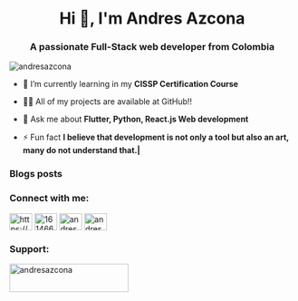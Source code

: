 <h1 align="center">Hi 👋, I'm Andres Azcona</h1>
<h3 align="center">A passionate Full-Stack web developer from Colombia</h3>

<p align="left"> <img src="https://komarev.com/ghpvc/?username=andresazcona&label=Profile%20views&color=0e75b6&style=flat" alt="andresazcona" /> </p>




- 🌱 I’m currently learning in my **CISSP Certification Course**

- 👨‍💻 All of my projects are available at GitHub!!

- 💬 Ask me about **Flutter, Python, React.js Web development**

- ⚡ Fun fact **I believe that development is not only a tool but also an art, many do not understand that.|**

### Blogs posts
<!-- BLOG-POST-LIST:START -->
<!-- BLOG-POST-LIST:END -->

<h3 align="left">Connect with me:</h3>
<p align="left">
<a href="https://linkedin.com/in/https://www.linkedin.com/in/andr%c3%a9s-azcona-86147614b/" target="blank"><img align="center" src="https://raw.githubusercontent.com/rahuldkjain/github-profile-readme-generator/master/src/images/icons/Social/linked-in-alt.svg" alt="https://www.linkedin.com/in/andr%c3%a9s-azcona-86147614b/" height="30" width="40" /></a>
<a href="https://stackoverflow.com/users/16146661" target="blank"><img align="center" src="https://raw.githubusercontent.com/rahuldkjain/github-profile-readme-generator/master/src/images/icons/Social/stack-overflow.svg" alt="16146661" height="30" width="40" /></a>
<a href="https://dribbble.com/andresazcona" target="blank"><img align="center" src="https://raw.githubusercontent.com/rahuldkjain/github-profile-readme-generator/master/src/images/icons/Social/dribbble.svg" alt="andresazcona" height="30" width="40" /></a>
<a href="https://www.behance.net/andresazcona" target="blank"><img align="center" src="https://raw.githubusercontent.com/rahuldkjain/github-profile-readme-generator/master/src/images/icons/Social/behance.svg" alt="andresazcona" height="30" width="40" /></a>
</p>


<h3 align="left">Support:</h3>
<p><a href="https://ko-fi.com/andresazcona"> <img align="left" src="https://cdn.ko-fi.com/cdn/kofi3.png?v=3" height="50" width="210" alt="andresazcona" /></a></p><br><br>


